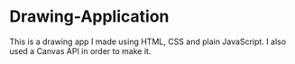 # Drawing-Application
This is a drawing app I made using HTML, CSS and plain JavaScript.  I also used a Canvas API in order to make it. 
